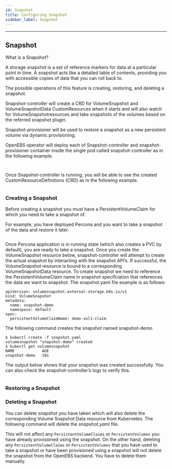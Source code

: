 ```yaml
---
id: Snapshot
title: Configuring Snapshot
sidebar_label: Snapshot
---
```


------

## Snapshot

What is a Snapshot?

A storage snapshot is a set of reference markers for data at a particular point in time. A snapshot acts like a detailed table of contents, providing you with accessible copies of data that you can roll back to.

The possible operations of this feature is creating, restoring, and deleting a snapshot.

Snapshot-controller will create a CRD for VolumeSnapshot and VolumeSnapshotData CustomResources when it starts and will also watch for VolumeSnapshotresources and take snapshots of the volumes based on the referred snapshot plugin. 

Snapshot-provisioner will be used to restore a snapshot as a new persistent volume via dynamic provisioning.

OpenEBS operator will deploy each of Snapshot-controller and snapshot-provisioner container inside the single pod 
called snapshot-controller as in the following example.

```


```
Once Snapshot-controller is running, you will be able to see the created CustomResourceDefinitions (CRD) as in the following example.

```

```

### Creating a Snapshot

Before creating a snapshot you must have a PersistentVolumeClaim for which you need to take a snapshot of. 

For example, you have deployed Percona and you want to take a snapshot of the data and restore it later.

```

```


Once Percona application is in running state (which also creates a PVC by default), you are ready to take a snapshot. Once you create the VolumeSnapshot resource below, snapshot-controller will attempt to create the actual snapshot by interacting with the snapshot API’s. If successful, the VolumeSnapshot resource is bound to a corresponding VolumeSnapshotData resource. To create snapshot we need to reference the PersistentVolumeClaim name in snapshot specifciation that references the data we want to snapshot. The snapshot.yaml file example is as follows:

```
apiVersion: volumesnapshot.external-storage.k8s.io/v1
kind: VolumeSnapshot
metadata:
  name: snapshot-demo
  namespace: default
spec:
  persistentVolumeClaimName: demo-vol1-claim
```
The following command creates the snapshot named snapshot-demo.  

``` 
$ kubectl create -f snapshot.yaml
volumesnapshot "snapshot-demo" created
$ kubectl get volumesnapshot 
NAME            AGE 
snapshot-demo   18s

```
 
The output below shows that your snapshot was created successfully. You can also check the snapshot-controller’s logs to verify this. 

```

```


### Restoring a Snapshot 






### Deleting a Snapshot

You can delete snapshot you have taken which will also delete the corresponding Volume Snapshot Data resource from Kubernetes. The following command will delete the *snapshot.yaml* file.

This will not affect any `PersistentVolumeClaims` or `PersistentVolumes` you have already provisioned using the snapshot. On the other hand, deleting any `PersistentVolumeClaims` or `PersistentVolumes` that you have used to take a snapshot or have been provisioned using a snapshot will not delete the snapshot from the OpenEBS backend. You have to delete them manually. 





<!-- Hotjar Tracking Code for https://docs.openebs.io -->
<script>
   (function(h,o,t,j,a,r){
       h.hj=h.hj||function(){(h.hj.q=h.hj.q||[]).push(arguments)};
       h._hjSettings={hjid:785693,hjsv:6};
       a=o.getElementsByTagName('head')[0];
       r=o.createElement('script');r.async=1;
       r.src=t+h._hjSettings.hjid+j+h._hjSettings.hjsv;
       a.appendChild(r);
   })(window,document,'https://static.hotjar.com/c/hotjar-','.js?sv=');
</script>
